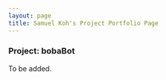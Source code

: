 ```yaml
---
layout: page
title: Samuel Koh's Project Portfolio Page
---
```


### Project: bobaBot

To be added.
